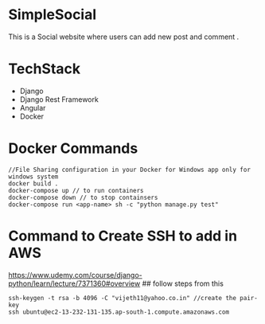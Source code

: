 # SimpleSocial
This is a Social website where users can add new post and comment .

# TechStack
  - Django
  - Django Rest Framework
  - Angular
  - Docker

# Docker Commands
  ```
  //File Sharing configuration in your Docker for Windows app only for windows system
  docker build .
  docker-compose up // to run containers
  docker-compose down // to stop containsers
  docker-compose run <app-name> sh -c "python manage.py test"
  ```

# Command to Create SSH to add in AWS
https://www.udemy.com/course/django-python/learn/lecture/7371360#overview ## follow steps from this
```
ssh-keygen -t rsa -b 4096 -C "vijeth11@yahoo.co.in" //create the pair-key
ssh ubuntu@ec2-13-232-131-135.ap-south-1.compute.amazonaws.com  
```
